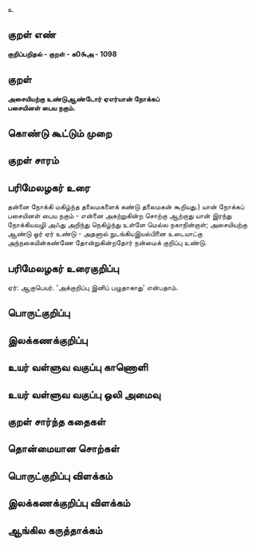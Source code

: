உ

## குறள் எண் 

**குறிப்பறிதல் - குறள் - க0௯அ - 1098**

## குறள் 

**அசையியற்கு உண்டுஆண்டோர் ஏஎர்யான் நோக்கப்  
பசையினள் பைய நகும்.** 

## கொண்டு கூட்டும் முறை


## குறள் சாரம் 


## பரிமேலழகர் உரை

தன்னை நோக்கி மகிழ்ந்த தலைமகளைக் கண்டு தலைமகன் கூறியது.) யான் நோக்கப் பசையினள் பைய நகும் - என்னை அகற்றுகின்ற சொற்கு ஆற்றாது யான் இரந்து நோக்கியவழி அஃது அறிந்து நெகிழ்ந்து உள்ளே மெல்ல நகாநின்றாள்; அசையியற்கு ஆண்டு ஓர் ஏர் உண்டு - அதனால் நுடங்கியஇயல்பினை உடையாட்கு அந்நகையின்கண்ணே தோன்றுகின்றதோர் நன்மைக் குறிப்பு உண்டு.

## பரிமேலழகர் உரைகுறிப்பு   

ஏர்: ஆகுபெயர். 'அக்குறிப்பு இனிப் பழுதாகாது' என்பதாம்.

## பொருட்குறிப்பு 


## இலக்கணக்குறிப்பு  


## உயர் வள்ளுவ வகுப்பு காணொளி


## உயர் வள்ளுவ வகுப்பு ஒலி அமைவு 

 
## குறள் சார்ந்த கதைகள் 


## தொன்மையான சொற்கள்


## பொருட்குறிப்பு விளக்கம்


## இலக்கணக்குறிப்பு விளக்கம்


## ஆங்கில கருத்தாக்கம் 


